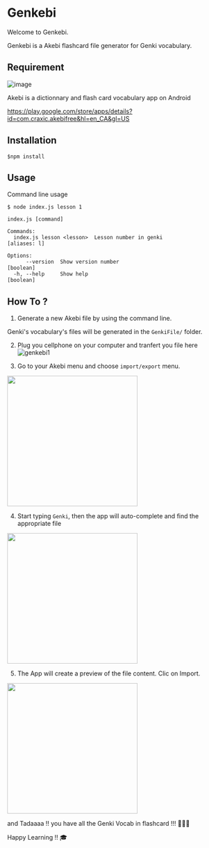 # Genkebi
Welcome to Genkebi.

Genkebi is a Akebi flashcard file generator for Genki vocabulary.

## Requirement
![image](https://user-images.githubusercontent.com/1923204/186033993-7e0a2779-f2bd-43f1-b812-98e1b44e19c0.png)

Akebi is a dictionnary and  flash card vocabulary app on Android

https://play.google.com/store/apps/details?id=com.craxic.akebifree&hl=en_CA&gl=US


## Installation

`$npm install`

## Usage

Command line usage

```
$ node index.js lesson 1

index.js [command]

Commands:
  index.js lesson <lesson>  Lesson number in genki                  [aliases: l]

Options:
      --version  Show version number                                   [boolean]
  -h, --help     Show help                                             [boolean]
```
## How To ?  
  
1. Generate a new Akebi file by using the command line.

Genki's vocabulary's files will be generated in the `GenkiFile/` folder.

2. Plug you cellphone on your computer and tranfert you file here
![genkebi1](https://user-images.githubusercontent.com/1923204/186034869-4405d115-1bdf-4c88-a345-a500a2ba2f43.PNG)

3. Go to your Akebi menu and choose `import/export` menu.

<img src="https://user-images.githubusercontent.com/1923204/186035074-7aa918a8-669e-4c64-ace1-6801dbf2501a.jpg" width="300">

 4. Start typing `Genki`, then the app will auto-complete and find the appropriate file
<img src="https://user-images.githubusercontent.com/1923204/186036465-8d7ee0c8-a712-4458-bfd1-8f9d941acf40.jpg" width="300">
  
 5. The App will create a preview of the file content. Clic on Import.
<img src="https://user-images.githubusercontent.com/1923204/186036605-d766bb7b-c191-4f59-ba2d-fadd0934659b.jpg" width="300">
  
 and Tadaaaa !! you have all the Genki Vocab in flashcard !!! 🎉🎉🎉
  
  Happy Learning !! 🎓


